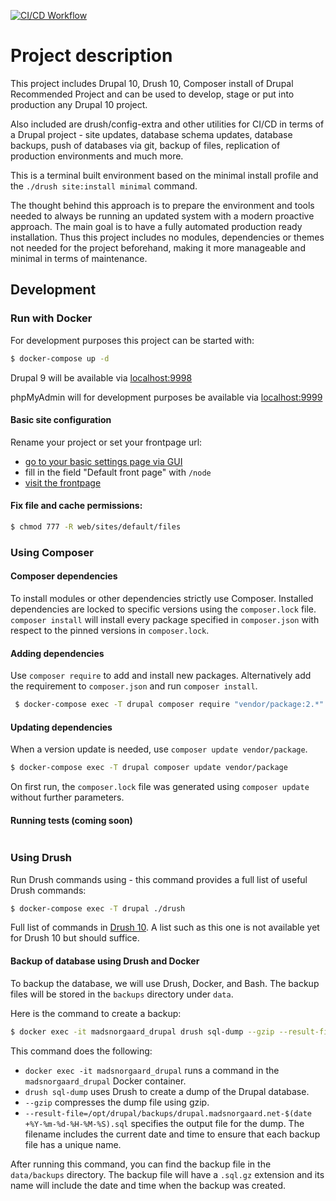 [![CI/CD Workflow](https://github.com/madsnorgaard/drupal10_docker_composer_drush/actions/workflows/main.yml/badge.svg)](https://github.com/madsnorgaard/drupal10_docker_composer_drush/actions/workflows/main.yml)

# Project description
This project includes Drupal 10, Drush 10, Composer install of Drupal Recommended Project and can be used to develop, stage or put into production any Drupal 10 project.

Also included are drush/config-extra and other utilities for CI/CD in terms of a Drupal project - site updates, database schema updates, database backups, push of databases via git, backup of files, replication of production environments and much more.

This is a terminal built environment based on the minimal install profile and the `./drush site:install minimal` command.

The thought behind this approach is to prepare the environment and tools needed to always be running an updated system with a modern proactive approach. The main goal is to have a fully automated production ready installation. Thus this project includes no modules, dependencies or themes not needed for the project beforehand, making it more manageable and minimal in terms of maintenance.

## Development


### Run with Docker

For development purposes this project can be started with:

   ```sh
   $ docker-compose up -d
   ```

Drupal 9 will be available via [localhost:9998](http://localhost:9998/)

phpMyAdmin will for development purposes be available via [localhost:9999](http://localhost:9999/)

#### Basic site configuration
Rename your project or set your frontpage url:

- [go to your basic settings page via GUI](http://localhost:9998/admin/config/system/site-information)
- fill in the field "Default front page" with `/node`
- [visit the frontpage](http://localhost:9998/)

#### Fix file and cache permissions:

   ```sh
   $ chmod 777 -R web/sites/default/files
   ```


### Using Composer

#### Composer dependencies

To install modules or other dependencies strictly use Composer. Installed dependencies are locked to specific versions using the `composer.lock` file. `composer install` will install every package specified in `composer.json` with respect to the pinned versions in `composer.lock`.

#### Adding dependencies

Use `composer require` to add and install new packages. Alternatively add the requirement to `composer.json` and run `composer install`.

   ```sh
    $ docker-compose exec -T drupal composer require "vendor/package:2.*"
   ```

#### Updating dependencies

When a version update is needed, use `composer update vendor/package`.

   ```sh
   $ docker-compose exec -T drupal composer update vendor/package
   ```

On first run, the `composer.lock` file was generated using `composer update` without further parameters.

#### Running tests (coming soon)

   ```sh

   ```


### Using Drush
Run Drush commands using - this command provides a full list of useful Drush commands:

   ```sh
   $ docker-compose exec -T drupal ./drush
   ```
Full list of commands in [Drush 10](https://drushcommands.com/drush-10x/). A list such as this one is not available yet for Drush 10 but should suffice.

#### Backup of database using Drush and Docker

To backup the database, we will use Drush, Docker, and Bash. The backup files will be stored in the `backups` directory under `data`.

Here is the command to create a backup:

   ```sh
   $ docker exec -it madsnorgaard_drupal drush sql-dump --gzip --result-file=/opt/drupal/backups/drupal.madsnorgaard.net-$(date +%Y-%m-%d-%H-%M-%S).sql
   ```

This command does the following:

- `docker exec -it madsnorgaard_drupal` runs a command in the `madsnorgaard_drupal` Docker container.
- `drush sql-dump` uses Drush to create a dump of the Drupal database.
- `--gzip` compresses the dump file using gzip.
- `--result-file=/opt/drupal/backups/drupal.madsnorgaard.net-$(date +%Y-%m-%d-%H-%M-%S).sql` specifies the output file for the dump. The filename includes the current date and time to ensure that each backup file has a unique name.

After running this command, you can find the backup file in the `data/backups` directory. The backup file will have a `.sql.gz` extension and its name will include the date and time when the backup was created.
